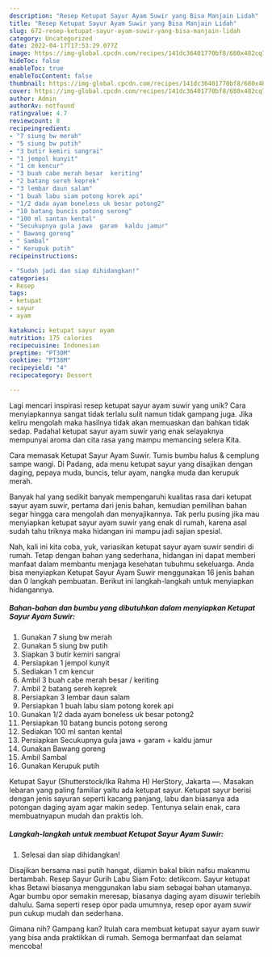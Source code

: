 ```yaml
---
description: "Resep Ketupat Sayur Ayam Suwir yang Bisa Manjain Lidah"
title: "Resep Ketupat Sayur Ayam Suwir yang Bisa Manjain Lidah"
slug: 672-resep-ketupat-sayur-ayam-suwir-yang-bisa-manjain-lidah
category: Uncategorized
date: 2022-04-17T17:53:29.077Z
image: https://img-global.cpcdn.com/recipes/141dc36401770bf8/680x482cq70/ketupat-sayur-ayam-suwir-foto-resep-utama.jpg
hideToc: false
enableToc: true
enableTocContent: false
thumbnail: https://img-global.cpcdn.com/recipes/141dc36401770bf8/680x482cq70/ketupat-sayur-ayam-suwir-foto-resep-utama.jpg
cover: https://img-global.cpcdn.com/recipes/141dc36401770bf8/680x482cq70/ketupat-sayur-ayam-suwir-foto-resep-utama.jpg
author: Admin
authorAv: notfound
ratingvalue: 4.7
reviewcount: 8
recipeingredient:
- "7 siung bw merah"
- "5 siung bw putih"
- "3 butir kemiri sangrai"
- "1 jempol kunyit"
- "1 cm kencur"
- "3 buah cabe merah besar  keriting"
- "2 batang sereh keprek"
- "3 lembar daun salam"
- "1 buah labu siam potong korek api"
- "1/2 dada ayam boneless uk besar potong2"
- "10 batang buncis potong serong"
- "100 ml santan kental"
- "Secukupnya gula jawa  garam  kaldu jamur"
- " Bawang goreng"
- " Sambal"
- " Kerupuk putih"
recipeinstructions:

- "Sudah jadi dan siap dihidangkan!"
categories:
- Resep
tags:
- ketupat
- sayur
- ayam

katakunci: ketupat sayur ayam 
nutrition: 175 calories
recipecuisine: Indonesian
preptime: "PT30M"
cooktime: "PT38M"
recipeyield: "4"
recipecategory: Dessert

---
```





Lagi mencari inspirasi resep ketupat sayur ayam suwir yang unik? Cara menyiapkannya sangat tidak terlalu sulit namun tidak gampang juga. Jika keliru mengolah maka hasilnya tidak akan memuaskan dan bahkan tidak sedap. Padahal ketupat sayur ayam suwir yang enak selayaknya mempunyai aroma dan cita rasa yang mampu memancing selera Kita.





Cara memasak Ketupat Sayur Ayam Suwir. Tumis bumbu halus &amp; cemplung sampe wangi. Di Padang, ada menu ketupat sayur yang disajikan dengan daging, pepaya muda, buncis, telur ayam, nangka muda dan kerupuk merah.

Banyak hal yang sedikit banyak mempengaruhi kualitas rasa dari ketupat sayur ayam suwir, pertama dari jenis bahan, kemudian pemilihan bahan segar hingga cara mengolah dan menyajikannya. Tak perlu pusing jika mau menyiapkan ketupat sayur ayam suwir yang enak di rumah, karena asal sudah tahu triknya maka hidangan ini mampu jadi sajian spesial.






Nah, kali ini kita coba, yuk, variasikan ketupat sayur ayam suwir sendiri di rumah. Tetap dengan bahan yang sederhana, hidangan ini dapat memberi manfaat dalam membantu menjaga kesehatan tubuhmu sekeluarga. Anda bisa menyiapkan Ketupat Sayur Ayam Suwir menggunakan 16 jenis bahan dan 0 langkah pembuatan. Berikut ini langkah-langkah untuk menyiapkan hidangannya.

<!--inarticleads1-->

##### Bahan-bahan dan bumbu yang dibutuhkan dalam menyiapkan Ketupat Sayur Ayam Suwir:

1. Gunakan 7 siung bw merah
1. Gunakan 5 siung bw putih
1. Siapkan 3 butir kemiri sangrai
1. Persiapkan 1 jempol kunyit
1. Sediakan 1 cm kencur
1. Ambil 3 buah cabe merah besar / keriting
1. Ambil 2 batang sereh keprek
1. Persiapkan 3 lembar daun salam
1. Persiapkan 1 buah labu siam potong korek api
1. Gunakan 1/2 dada ayam boneless uk besar potong2
1. Persiapkan 10 batang buncis potong serong
1. Sediakan 100 ml santan kental
1. Persiapkan Secukupnya gula jawa + garam + kaldu jamur
1. Gunakan  Bawang goreng
1. Ambil  Sambal
1. Gunakan  Kerupuk putih


Ketupat Sayur (Shutterstock/Ika Rahma H) HerStory, Jakarta —. Masakan lebaran yang paling familiar yaitu ada ketupat sayur. Ketupat sayur berisi dengan jenis sayuran seperti kacang panjang, labu dan biasanya ada potongan daging ayam agar makin sedep. Tentunya selain enak, cara membuatnyapun mudah dan praktis loh. 

<!--inarticleads2-->

##### Langkah-langkah untuk membuat Ketupat Sayur Ayam Suwir:


1. Selesai dan siap dihidangkan!

Disajikan bersama nasi putih hangat, dijamin bakal bikin nafsu makanmu bertambah. Resep Sayur Gurih Labu Siam Foto: detikcom. Sayur ketupat khas Betawi biasanya menggunakan labu siam sebagai bahan utamanya. Agar bumbu opor semakin meresap, biasanya daging ayam disuwir terlebih dahulu. Sama seperti resep opor pada umumnya, resep opor ayam suwir pun cukup mudah dan sederhana. 

Gimana nih? Gampang kan? Itulah cara membuat ketupat sayur ayam suwir yang bisa anda praktikkan di rumah. Semoga bermanfaat dan selamat mencoba!
